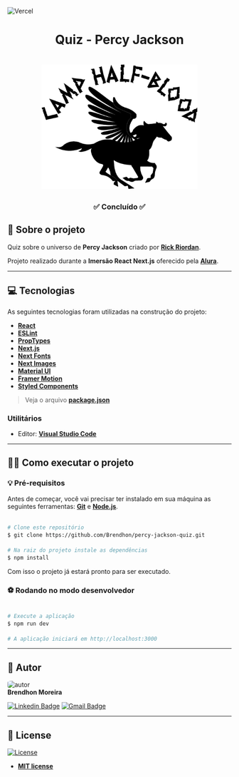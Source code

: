 ![Vercel](https://vercelbadge.vercel.app/api/Brendhon/percy-jackson-quiz)

<h1 align="center">Quiz - Percy Jackson</h1>

<h1 align="center">
    <img src="assets\img\logo.png" width="350px;" alt="logo"/>
</h1>

<h3 align="center">✅ Concluído ✅</h3>

## 🔱 Sobre o projeto

Quiz sobre o universo de **Percy Jackson** criado por **[Rick Riordan](https://rickriordan.com/)**.

Projeto realizado durante a **Imersão React Next.js** oferecido pela **[Alura](https://www.alura.com.br/)**.

---

## 💻 Tecnologias

As seguintes tecnologias foram utilizadas na construção do projeto:

- **[React](https://pt-br.reactjs.org/)**
- **[ESLint](https://eslint.org/)**
- **[PropTypes](https://www.npmjs.com/package/prop-types)**
- **[Next.js](https://nextjs.org/)**
- **[Next Fonts](https://www.npmjs.com/package/next-fonts)**
- **[Next Images](https://www.npmjs.com/package/next-images)**
- **[Material UI](https://material-ui.com/pt/)**
- **[Framer Motion](https://www.framer.com/motion/)**
- **[Styled Components](https://styled-components.com/)**
> Veja o arquivo **[package.json](https://github.com/Brendhon/dark-quiz/blob/main/package.json)**

### Utilitários
- Editor: **[Visual Studio Code](https://code.visualstudio.com/)**

---

## 👨‍💻 Como executar o projeto

### 💡 Pré-requisitos

Antes de começar, você vai precisar ter instalado em sua máquina as seguintes ferramentas:
**[Git](https://git-scm.com)** e **[Node.js](https://nodejs.org/en/)**.

```bash

# Clone este repositório
$ git clone https://github.com/Brendhon/percy-jackson-quiz.git

# Na raiz do projeto instale as dependências
$ npm install

```

Com isso o projeto já estará pronto para ser executado.

### ⚽ Rodando no modo desenvolvedor

```bash

# Execute a aplicação
$ npm run dev

# A aplicação iniciará em http://localhost:3000

```

---

## 👥 Autor
<img style="border-radius: 20%;" src="https://avatars1.githubusercontent.com/u/52840078?s=400&u=67bc81db89b5abf12cf592e0c610426afd3a02f4&v=4" width="120px;" alt="autor"/><br>
**Brendhon Moreira**

[![Linkedin Badge](https://img.shields.io/badge/-Brendhon-blue?style=flat-square&logo=Linkedin&logoColor=white&link=https://www.linkedin.com/in/brendhon-moreira)](https://www.linkedin.com/in/brendhon-moreira)
[![Gmail Badge](https://img.shields.io/badge/-brendhon.e.c.m@gmail.com-c14438?style=flat-square&logo=Gmail&logoColor=white&link=mailto:brendhon.e.c.m@gmail.com)](mailto:brendhon.e.c.m@gmail.com)

---
## 📝 License
[![License](https://img.shields.io/apm/l/vim-mode?color=blue)](http://badges.mit-license.org)

- **[MIT license](https://choosealicense.com/licenses/mit/)**
